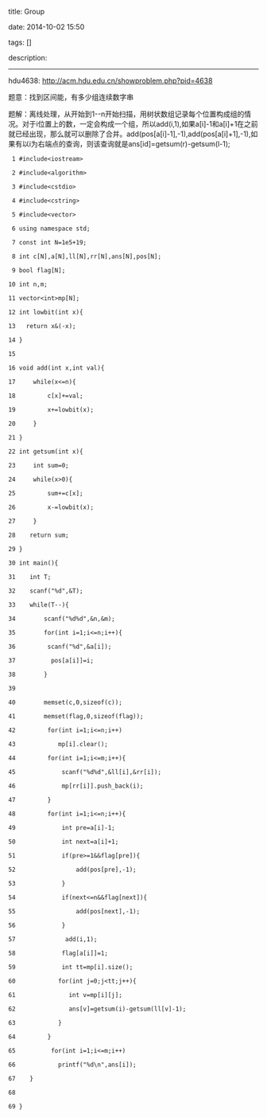 title: Group

date: 2014-10-02 15:50

tags: []

description: 

---
hdu4638: [ http://acm.hdu.edu.cn/showproblem.php?pid=4638 ](http://acm.hdu.edu.cn/showproblem.php?pid=4638)

题意：找到区间能，有多少组连续数字串 

题解：离线处理，从开始到1--n开始扫描，用树状数组记录每个位置构成组的情况。对于i位置上的数，一定会构成一个组，所以add(i,1),如果a[i]-1和a[i]+1在之前就已经出现，那么就可以删除了合并。add(pos[a[i]-1],-1),add(pos[a[i]+1],-1),如果有以i为右端点的查询，则该查询就是ans[id]=getsum(r)-getsum(l-1); 
    
    
     1 #include<iostream>
     2 #include<algorithm>
     3 #include<cstdio>
     4 #include<cstring>
     5 #include<vector>
     6 using namespace std;
     7 const int N=1e5+19;
     8 int c[N],a[N],ll[N],rr[N],ans[N],pos[N];
     9 bool flag[N];
    10 int n,m;
    11 vector<int>mp[N];
    12 int lowbit(int x){
    13   return x&(-x);
    14 }
    15 
    16 void add(int x,int val){
    17     while(x<=n){
    18         c[x]+=val;
    19         x+=lowbit(x);
    20     }
    21 }
    22 int getsum(int x){
    23     int sum=0;
    24     while(x>0){
    25         sum+=c[x];
    26         x-=lowbit(x);
    27     }
    28    return sum;
    29 }
    30 int main(){
    31    int T;
    32    scanf("%d",&T);
    33    while(T--){
    34        scanf("%d%d",&n,&m);
    35        for(int i=1;i<=n;i++){
    36         scanf("%d",&a[i]);
    37          pos[a[i]]=i;
    38        }
    39 
    40        memset(c,0,sizeof(c));
    41        memset(flag,0,sizeof(flag));
    42         for(int i=1;i<=n;i++)
    43            mp[i].clear();
    44         for(int i=1;i<=m;i++){
    45             scanf("%d%d",&ll[i],&rr[i]);
    46             mp[rr[i]].push_back(i);
    47         }
    48         for(int i=1;i<=n;i++){
    49             int pre=a[i]-1;
    50             int next=a[i]+1;
    51             if(pre>=1&&flag[pre]){
    52                 add(pos[pre],-1);
    53             }
    54             if(next<=n&&flag[next]){
    55                 add(pos[next],-1);
    56             }
    57              add(i,1);
    58             flag[a[i]]=1;
    59             int tt=mp[i].size();
    60            for(int j=0;j<tt;j++){
    61               int v=mp[i][j];
    62               ans[v]=getsum(i)-getsum(ll[v]-1);
    63            }
    64         }
    65          for(int i=1;i<=m;i++)
    66            printf("%d\n",ans[i]);
    67    }
    68 
    69 }

